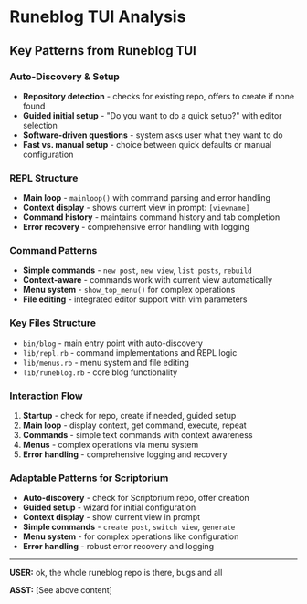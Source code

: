 # Runeblog TUI Analysis

## Key Patterns from Runeblog TUI

### Auto-Discovery & Setup
- **Repository detection** - checks for existing repo, offers to create if none found
- **Guided initial setup** - "Do you want to do a quick setup?" with editor selection
- **Software-driven questions** - system asks user what they want to do
- **Fast vs. manual setup** - choice between quick defaults or manual configuration

### REPL Structure
- **Main loop** - `mainloop()` with command parsing and error handling
- **Context display** - shows current view in prompt: `[viewname]`
- **Command history** - maintains command history and tab completion
- **Error recovery** - comprehensive error handling with logging

### Command Patterns
- **Simple commands** - `new post`, `new view`, `list posts`, `rebuild`
- **Context-aware** - commands work with current view automatically
- **Menu system** - `show_top_menu()` for complex operations
- **File editing** - integrated editor support with vim parameters

### Key Files Structure
- `bin/blog` - main entry point with auto-discovery
- `lib/repl.rb` - command implementations and REPL logic
- `lib/menus.rb` - menu system and file editing
- `lib/runeblog.rb` - core blog functionality

### Interaction Flow
1. **Startup** - check for repo, create if needed, guided setup
2. **Main loop** - display context, get command, execute, repeat
3. **Commands** - simple text commands with context awareness
4. **Menus** - complex operations via menu system
5. **Error handling** - comprehensive logging and recovery

### Adaptable Patterns for Scriptorium
- **Auto-discovery** - check for Scriptorium repo, offer creation
- **Guided setup** - wizard for initial configuration
- **Context display** - show current view in prompt
- **Simple commands** - `create post`, `switch view`, `generate`
- **Menu system** - for complex operations like configuration
- **Error handling** - robust error recovery and logging

---

**USER:** 
ok, the whole runeblog repo is there, bugs and all

**ASST:** 
[See above content] 